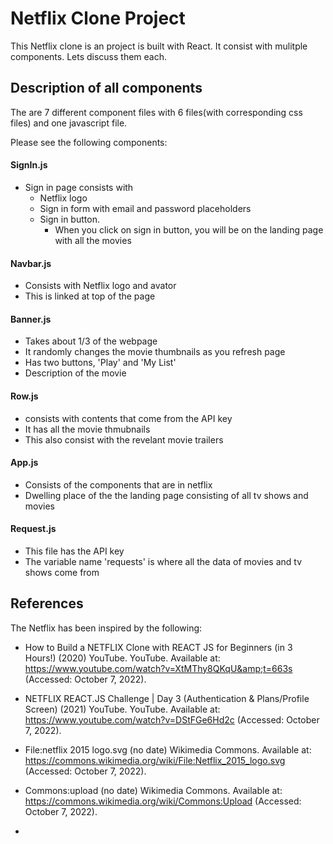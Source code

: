 # Netflix Clone Project 
This Netflix clone is an project is built with React. It consist with mulitple components. Lets discuss them each.

## Description of all components
The are 7 different component files with 6 files(with corresponding css files) and one javascript file. 

Please see the following components:
#### SignIn.js
* Sign in page consists with
  * Netflix logo
  * Sign in form with email and password placeholders
  * Sign in button. 
    * When you click on sign in button, you will be on the landing page with all the movies

#### Navbar.js
* Consists with Netflix logo and avator
* This is linked at top of the page

#### Banner.js
* Takes about 1/3 of the webpage
* It randomly changes the movie thumbnails as you refresh page
* Has two buttons, 'Play' and 'My List'
* Description of the movie

#### Row.js
* consists with contents that come from the API key
* It has all the movie thmubnails
* This also consist with the revelant movie trailers

#### App.js
* Consists of the components that are in netflix
* Dwelling place of the the landing page consisting of all tv shows and movies

#### Request.js
* This file has the API key
* The variable name 'requests' is where all the data of movies and tv shows come from

## References
The Netflix has been inspired by the following:

*  How to Build a NETFLIX Clone with REACT JS for Beginners (in 3 Hours!) (2020) YouTube. YouTube. Available  at: https://www.youtube.com/watch?v=XtMThy8QKqU&amp;t=663s (Accessed: October 7, 2022). 

* NETFLIX REACT.JS Challenge | Day 3 (Authentication &amp; Plans/Profile Screen) (2021) YouTube. YouTube. Available at: https://www.youtube.com/watch?v=DStFGe6Hd2c (Accessed: October 7, 2022). 

* File:netflix 2015 logo.svg (no date) Wikimedia Commons. Available at: https://commons.wikimedia.org/wiki/File:Netflix_2015_logo.svg (Accessed: October 7, 2022). 

* Commons:upload (no date) Wikimedia Commons. Available at: https://commons.wikimedia.org/wiki/Commons:Upload (Accessed: October 7, 2022). 

* 



